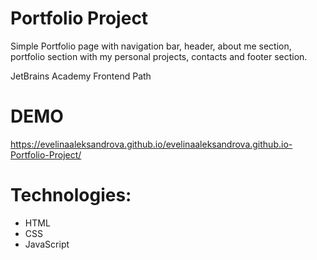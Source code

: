 # Portfolio Project

Simple Portfolio page with navigation bar, header, about me section, portfolio section with my personal projects, contacts and footer section.

JetBrains Academy Frontend Path 

# DEMO 
https://evelinaaleksandrova.github.io/evelinaaleksandrova.github.io-Portfolio-Project/

# Technologies:
- HTML
- CSS
- JavaScript
